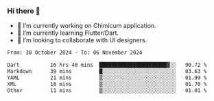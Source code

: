 ### Hi there 👋

<!--
**devcat37/devcat37** is a ✨ _special_ ✨ repository because its `README.md` (this file) appears on your GitHub profile.-->


- 🔭 I’m currently working on Chimicum application.
- 🌱 I’m currently learning Flutter/Dart.
- 👯 I’m looking to collaborate with UI designers.
<!-- - 🤔 I’m looking for help with ... -->

<!--START_SECTION:waka-->

```txt
From: 30 October 2024 - To: 06 November 2024

Dart          16 hrs 40 mins  ██████████████████████▓░░   90.72 %
Markdown      39 mins         █░░░░░░░░░░░░░░░░░░░░░░░░   03.63 %
YAML          21 mins         ▒░░░░░░░░░░░░░░░░░░░░░░░░   01.99 %
XML           18 mins         ▒░░░░░░░░░░░░░░░░░░░░░░░░   01.70 %
Other         11 mins         ▒░░░░░░░░░░░░░░░░░░░░░░░░   01.01 %
```

<!--END_SECTION:waka-->
